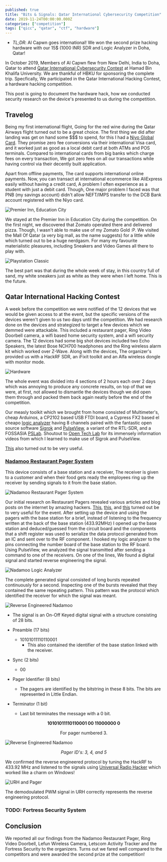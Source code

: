 ```yaml
---
published: true
title: "Bits & Signals: Qatar International Cybersecurity Competition"
date: 2019-11-24T00:00:00.000Z
categories: ["competition"]
tags: ["qicc", "qatar", "ctf", "hardware"]
---
```


* *TL;DR*: Al Capwn goes international! We won the second prize hacking hardware with our 15$ (1000 INR) SDR and Logic Analyzer in Doha, Qatar!

In October 2019, Members of Al Capwn flew from New Delhi, India to Doha, Qatar to attend [Qatar International Cybersecurity Contest](https://www.hbku.edu.qa/en/qicc) at Hamad Bin Khalifa University. We are thankful of HBKU for sponsoring the complete trip. Specfically, We participated in the Qatar International Hacking Contest, a hardware hacking competition.

This post is going to document the hardware hack, how we conducted security research on the device's presented to us during the competition. 

## Travelog

Being my first international flight, Going for the red wine during the Qatar Airways flight turned out to be a great choice. The first thing we did after landing was get on hand some $$$ to spend, for this I had a [Niyo Global Card](https://www.goniyo.com/). They promise zero fee conversions via their international Visa card, and it worked just as good as a local debit card at both ATMs and POS terminals. Compared to international cards from big banks which charge fees on every transaction, We got zero fees on all our transactions while having control via their decently built application. 

Apart from offline payments, The card supports international online payments. Now, you can transact at international ecommerce like AliExpress easily without having a credit card, A problem I often experience as a student with just a debit card. Though, One major problem I faced was that PNB (my savings account) didn't allow NEFT/IMPS transfer to the DCB Bank account registered with the Niyo card.

![Premier Inn, Education City](/img/premier_inn.jpg)

We stayed at the Premier Inn in Education City during the competition. On the first night, we discovered that Zomato operated there and delivered pizza. Though, I wasn't able to make use of my Zomato Gold :P. We visited the Mall Of Qatar (a very big mall, as the name suggests) for a little while which turned out to be a huge nerdgasm. For many my favourite materialistic pleasures, including Sneakers and Video Games all there to play with.

![Playstation Classic](/img/PSClassic.jpg)

The best part was that during the whole week of stay, in this country full of sand, my white sneakers just as white as they were when I left home. This is the future.

## Qatar International Hacking Contest

A week before the competition we were notified of the 12 devices that we would be given access to at the event, but the specific versions of the devices weren't given to us two days until the competition. We had research done on the devices and strategized to target a few devices which we demmed were attackable. This included a restaurant pager, Ring Video Doorbell camera, a wifi based home security system, and a wifi security camera. The 12 devices had some big shot devices included two Echo Speakers, the latest Bose NCH700 headphones and the Ring wireless alarm kit which worked over Z-Wave. Along with the devices, The organizer's provided us with a HackRF SDR, an iFixit toolkit and an Alfa wireless dongle with monitor mode.

![Hardware](/img/hardware.jpg)

The whole event was divided into 4 sections of 2 hours each over 2 days which was annoying to produce any concrete results, on top of that we were, at first, not allowed to dismantle the devices though we did open them through and packed them back again neatly before the end of the competition.

Our measly toolkit which we brought from home consisted of Multimeter's, cheap Arduinos, a CP2102 based USB FTDI board, a Cypress FX2 based el cheapo [logic analyzer](https://robu.in/product/usb-logic-analyze-24m-8ch-mcu-arm-fpga-dsp-debug-tool/) having 8 channels paired with the fantastic open source software [Sigrok](https://sigrok.org/) and [PulseView](https://sigrok.org/wiki/PulseView), a variant of the RTL-SDR, and a FOSSASIA [PSLab](https://pslab.io/). Shoutout to [Open Tech Lab](https://www.youtube.com/channel/UCeF7JKNXOy0jpMOxpgbZcpg) for its immensely information videos from which I learned to make use of Sigrok and PulseView.

[This](https://labs.portcullis.co.uk/blog/hardware-hacking-how-to-train-a-team/) also turned out to be very useful.

### [Nadamoo Restaurant Pager System](http://www.nadamoo.cn/products/PagerSystem/SquareStyle/2017-09-14/11.html)
This device consists of a base station and a receiver, The receiver is given to a customer and when their food gets ready the employees ring up the receiver by sending signals to it from the base station.

![Nadamoo Restaurant Pager System](/img/nadamoo.jpg)

Our initial research on Restaurant Pagers revealed various articles and blog posts on the internet by amazing hackers. [This](https://hackaday.com/2019/07/30/teardown-catel-ctp300-restaurant-pager/), [this](http://www.windytan.com/2013/09/the-burger-pager.html), and [this](https://www.rtl-sdr.com/using-a-hackrf-to-reverse-engineer-and-control-restaurant-pagers/) turned out be to very useful for the event. After setting up the device and using the pagers with the base station for a brief, instead of listening to the frequency written at the back of the base station (433.92MHz) I opened up the base station and deduced/guessed from the circuit board and the components that a shift register was used to serialize the data protocol generated from an IC and sent over to the RF component. I hooked my logic analyzer to the pins connecting the number board of the base station to the RF board. Using PulseView, we analyzed the signal transmitted after sending a command to one of the receivers. On one of the lines, We found a digital signal and started reverse engineering the signal.

![Nadamoo Logic Analyzer](/img/logic.jfif)

The complete generated signal consisted of long bursts repeated continuously for a second. Inspecting one of the bursts revealed that they contained the same repeating pattern. This pattern was the protocol which identified the receiver for which the signal was meant.

![Reverse Engineered Nadamoo](/img/reverse-nadamoo.png)

* The signal is an On-Off Keyed digital signal with a structure consisting of 28 bits.

* Preamble (17 bits)
  + 10101011110110001
    - This also contained the identifier of the base station linked with the receiver. 

* Sync (2 bits)
  + 00
  
* Pager Identifier (8 bits)
  + The pagers are identified by the bitstring in these 8 bits.  The bits are represented in Little Endian.
  
* Terminator (1 bit)
  + Last bit terminates the message with a 0 bit.

**<p align='center'>10101011110110001 00 11000000 0</p>**<p align='center'>For pager numbered 3.</p>

![Reverse Engineered Nadamoo](/img/nadamoo-table.png)
*<p align='center'>Pager ID's: 3, 4, and 5</p>*

We confirmed the reverse engineered protocol by tuning the HackRF to 433.92 MHz and listened to the signals using [Universal Radio Hacker](https://github.com/jopohl/urh) which worked like a charm on Windows!

![URH and Pager](/img/URHpager.png)

The demodoulated PWM signal in URH correctly represents the reverse engineering protocol.

### TODO: Fortress Security System

## Conclusion
We reported all our findings from the Nadamoo Restaurant Pager, Ring Video Doorbell, Lefun Wireless Camera, Letscom Activity Tracker and the Fortress Security to the organizers. Turns out we fared well compared to the competitors and were awarded the second prize at the competition!